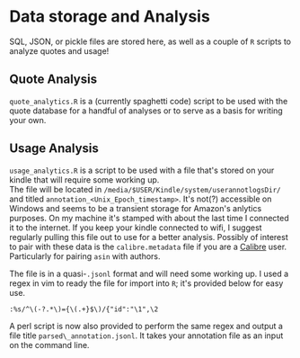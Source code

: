 # Data storage and Analysis

SQL, JSON, or pickle files are stored here, as well as a couple of `R` scripts to analyze quotes and usage!

## Quote Analysis
`quote_analytics.R` is a (currently spaghetti code) script to be used with the quote database for a handful of analyses or to serve as a basis for writing your own.

## Usage Analysis
`usage_analytics.R` is a script to be used with a file that's stored on your kindle that will require some working up.  
The file will be located in `/media/$USER/Kindle/system/userannotlogsDir/` and titled `annotation_<Unix_Epoch_timestamp>`. 
It's not(?) accessible on Windows and seems to be a transient storage for Amazon's anlytics purposes. 
On my machine it's stamped with about the last time I connected it to the internet. 
If you keep your kindle connected to wifi, I suggest regularly pulling this file out to use for a better analysis.
Possibly of interest to pair with these data is the `calibre.metadata` file if you are a [Calibre](https://calibre-ebook.com/) user. 
Particularly for pairing `asin` with authors.

The file is in a quasi-`.jsonl` format and will need some working up. I used a regex in vim to ready the file for import into `R`; it's provided below for easy use.
```vim
:%s/^\(-?.*\)={\(.+}$\)/{"id":"\1",\2
```
A perl script is now also provided to perform the same regex and output a file title `parsed\_annotation.jsonl`. It takes your annotation file as an input on the command line.

